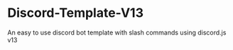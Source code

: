 # Discord-Template-V13
An easy to use discord bot template with slash commands using discord.js v13
